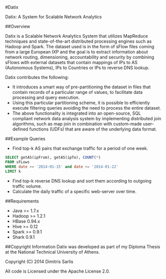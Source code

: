 #Datix

Datix: A System for Scalable Network Analytics

##Overview

Datix is a Scalable Network Analytics System that utilizes MapReduce techniques and state-of-the-art distributed processing engines such as Hadoop and Spark. The dataset used is in the form of sFlow files coming from a large European IXP and the goal is to extract information about network routing, dimensioning, accountability and security by combining sFlows with external datasets that contain mappings of IPs to AS (Autonomous Systems), IPs to Countries or IPs to reverse DNS lookup.

Datix contributes the following:
* It introduces a smart way of pre-partitioning the dataset in files that contain records of a particular range of values, to facilitate data processing and query execution.
* Using this particular partitioning scheme, it is possible to efficiently execute filtering queries avoiding the need to process the entire dataset.
* The above functionality is integrated into an open-source, SQL compliant network data analysis system by implementing distributed join algorithms, such as map join in combination with custom-made user-defined functions (UDFs) that are aware of the underlying data format.

##Example Queries

* Find top-k AS pairs that exchange traffic for a period of one week.
```SQL
SELECT getAS(ipFrom), getAS(ipTo), COUNT(*)
FROM sFLows
WHERE date >= '2014-01-15' and date <= '2014-01-22'
LIMIT k
```
* Find top-k reverse DNS lookup and sort them according to outgoing traffic volume.
* Calculate the daily traffic of a specific web-server over time.

##Requirements

* Java >= 1.7.x
* Hadoop >= 1.2.1
* HBase 0.94.x
* Hive >= 0.12
* Spark >= 0.9.1
* Shark 0.9.1

##Copyright Information
Datix was developed as part of my Diploma Thesis at the National Technical University of Athens.

Copyright (C) 2014 Dimitris Sarlis

All code is Licensed under the Apache License 2.0.

